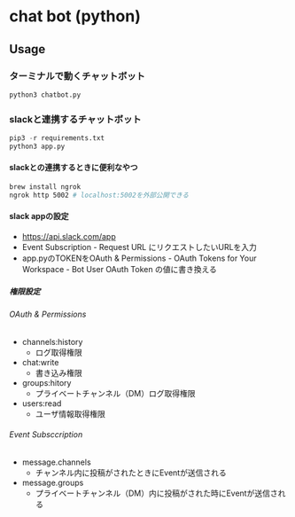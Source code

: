 # chat bot (python)

## Usage

### ターミナルで動くチャットボット
```python
python3 chatbot.py
```

### slackと連携するチャットボット
```python
pip3 -r requirements.txt
python3 app.py
```

#### slackとの連携するときに便利なやつ
```zsh
brew install ngrok
ngrok http 5002 # localhost:5002を外部公開できる
```

#### slack appの設定
- https://api.slack.com/app
- Event Subscription - Request URL にリクエストしたいURLを入力
- app.pyのTOKENをOAuth & Permissions - OAuth Tokens for Your Workspace - Bot User OAuth Token の値に書き換える

##### 権限設定

###### OAuth & Permissions
- channels:history
  - ログ取得権限
- chat:write
  - 書き込み権限
- groups:hitory
  - プライベートチャンネル（DM）ログ取得権限
- users:read
  - ユーザ情報取得権限

###### Event Subsccription
- message.channels
  - チャンネル内に投稿がされたときにEventが送信される
- message.groups
  - プライベートチャンネル（DM）内に投稿がされた時にEventが送信される
